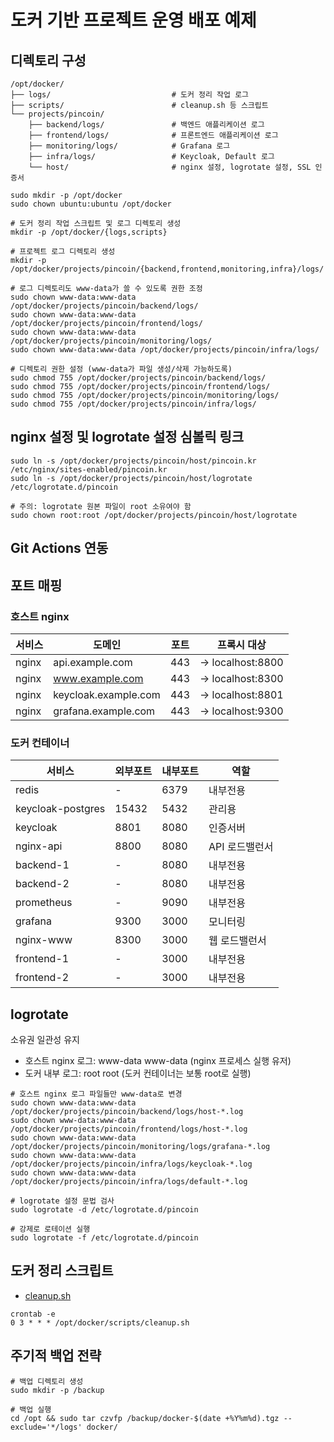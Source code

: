 # 도커 기반 프로젝트 운영 배포 예제

## 디렉토리 구성

```
/opt/docker/
├── logs/                           # 도커 정리 작업 로그
├── scripts/                        # cleanup.sh 등 스크립트
└── projects/pincoin/
    ├── backend/logs/               # 백엔드 애플리케이션 로그
    ├── frontend/logs/              # 프론트엔드 애플리케이션 로그  
    ├── monitoring/logs/            # Grafana 로그
    ├── infra/logs/                 # Keycloak, Default 로그
    └── host/                       # nginx 설정, logrotate 설정, SSL 인증서
```

```shell
sudo mkdir -p /opt/docker
sudo chown ubuntu:ubuntu /opt/docker

# 도커 정리 작업 스크립트 및 로그 디렉토리 생성
mkdir -p /opt/docker/{logs,scripts}

# 프로젝트 로그 디렉토리 생성
mkdir -p /opt/docker/projects/pincoin/{backend,frontend,monitoring,infra}/logs/

# 로그 디렉토리도 www-data가 쓸 수 있도록 권한 조정
sudo chown www-data:www-data /opt/docker/projects/pincoin/backend/logs/
sudo chown www-data:www-data /opt/docker/projects/pincoin/frontend/logs/
sudo chown www-data:www-data /opt/docker/projects/pincoin/monitoring/logs/
sudo chown www-data:www-data /opt/docker/projects/pincoin/infra/logs/

# 디렉토리 권한 설정 (www-data가 파일 생성/삭제 가능하도록)
sudo chmod 755 /opt/docker/projects/pincoin/backend/logs/
sudo chmod 755 /opt/docker/projects/pincoin/frontend/logs/
sudo chmod 755 /opt/docker/projects/pincoin/monitoring/logs/
sudo chmod 755 /opt/docker/projects/pincoin/infra/logs/
```

## nginx 설정 및 logrotate 설정 심볼릭 링크

```
sudo ln -s /opt/docker/projects/pincoin/host/pincoin.kr /etc/nginx/sites-enabled/pincoin.kr
sudo ln -s /opt/docker/projects/pincoin/host/logrotate /etc/logrotate.d/pincoin

# 주의: logrotate 원본 파일이 root 소유여야 함
sudo chown root:root /opt/docker/projects/pincoin/host/logrotate
```

## Git Actions 연동

## 포트 매핑

### 호스트 nginx

| 서비스   | 도메인                  | 포트  | 프록시 대상           |
|-------|----------------------|-----|------------------|
| nginx | api.example.com      | 443 | → localhost:8800 |
| nginx | www.example.com      | 443 | → localhost:8300 |
| nginx | keycloak.example.com | 443 | → localhost:8801 |
| nginx | grafana.example.com  | 443 | → localhost:9300 |

### 도커 컨테이너

| 서비스               | 외부포트  | 내부포트 | 역할        |
|-------------------|-------|------|-----------|
| redis             | -     | 6379 | 내부전용      |
| keycloak-postgres | 15432 | 5432 | 관리용       |
| keycloak          | 8801  | 8080 | 인증서버      |
| nginx-api         | 8800  | 8080 | API 로드밸런서 |
| backend-1         | -     | 8080 | 내부전용      |
| backend-2         | -     | 8080 | 내부전용      |
| prometheus        | -     | 9090 | 내부전용      |
| grafana           | 9300  | 3000 | 모니터링      |
| nginx-www         | 8300  | 3000 | 웹 로드밸런서   |
| frontend-1        | -     | 3000 | 내부전용      |
| frontend-2        | -     | 3000 | 내부전용      |

## logrotate

소유권 일관성 유지
- 호스트 nginx 로그: www-data www-data (nginx 프로세스 실행 유저)
- 도커 내부 로그: root root (도커 컨테이너는 보통 root로 실행)

```shell
# 호스트 nginx 로그 파일들만 www-data로 변경
sudo chown www-data:www-data /opt/docker/projects/pincoin/backend/logs/host-*.log
sudo chown www-data:www-data /opt/docker/projects/pincoin/frontend/logs/host-*.log
sudo chown www-data:www-data /opt/docker/projects/pincoin/monitoring/logs/grafana-*.log
sudo chown www-data:www-data /opt/docker/projects/pincoin/infra/logs/keycloak-*.log
sudo chown www-data:www-data /opt/docker/projects/pincoin/infra/logs/default-*.log

# logrotate 설정 문법 검사
sudo logrotate -d /etc/logrotate.d/pincoin

# 강제로 로테이션 실행
sudo logrotate -f /etc/logrotate.d/pincoin
```

## 도커 정리 스크립트 
- [cleanup.sh](/opt/docker/scripts/cleanup.sh)

```shell
crontab -e
0 3 * * * /opt/docker/scripts/cleanup.sh
```

## 주기적 백업 전략

```shell
# 백업 디렉토리 생성
sudo mkdir -p /backup

# 백업 실행
cd /opt && sudo tar czvfp /backup/docker-$(date +%Y%m%d).tgz --exclude='*/logs' docker/
```